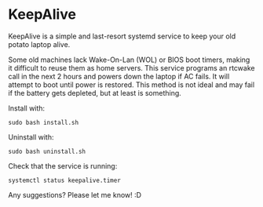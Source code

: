 # KeepAlive

KeepAlive is a simple and last-resort systemd service to keep your old potato laptop alive.

Some old machines lack Wake-On-Lan (WOL) or BIOS boot timers,
making it difficult to reuse them as home servers.
This service programs an rtcwake call in the next 2 hours and powers down the laptop if AC fails.
It will attempt to boot until power is restored.
This method is not ideal and may fail if the battery gets depleted, but at least is something.

Install with:
```shell
sudo bash install.sh
```

Uninstall with:
```shell
sudo bash uninstall.sh
```

Check that the service is running:
```shell
systemctl status keepalive.timer
```

Any suggestions? Please let me know! :D

